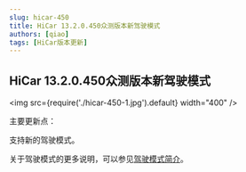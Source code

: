 ```yaml
---
slug: hicar-450
title: HiCar 13.2.0.450众测版本新驾驶模式
authors: [qiao]
tags: [HiCar版本更新]
---
```


## HiCar 13.2.0.450众测版本新驾驶模式

<img
  src={require('./hicar-450-1.jpg').default}
  width="400" 
/>

主要更新点：

支持新的驾驶模式。

关于驾驶模式的更多说明，可以参见[驾驶模式简介](../../docs/dmode/driving-mode.md)。


